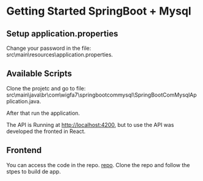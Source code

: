 # Getting Started SpringBoot + Mysql

## Setup application.properties

Change your password in the file: src\main\resources\application.properties.

## Available Scripts

Clone the projetc and go to file: src\main\java\br\com\wigfa7\springbootcommysql\SpringBootComMysqlApplication.java.

After that run the application.

The API is Running at [http://localhost:4200](http://localhost:4200), but to use the API was developed the fronted in React.

## Frontend

You can access the code in the repo. [repo](https://github.com/willamys/spring-boot-ui-react).
Clone the repo and follow the stpes to build de app.
